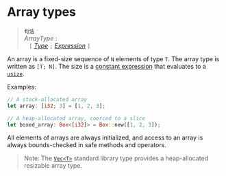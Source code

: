 # Array types

> **<sup>句法</sup>**\
> _ArrayType_ :\
> &nbsp;&nbsp; `[` [_Type_] `;` [_Expression_] `]`

An array is a fixed-size sequence of `N` elements of type `T`. The array type
is written as `[T; N]`. The size is a [constant expression] that evaluates to a
[`usize`].

Examples:

```rust
// A stack-allocated array
let array: [i32; 3] = [1, 2, 3];

// A heap-allocated array, coerced to a slice
let boxed_array: Box<[i32]> = Box::new([1, 2, 3]);
```

All elements of arrays are always initialized, and access to an array is
always bounds-checked in safe methods and operators.

> Note: The [`Vec<T>`] standard library type provides a heap-allocated resizable
> array type.

[_Expression_]: ../expressions.md
[_Type_]: ../types.md#type-expressions
[`Vec<T>`]: https://doc.rust-lang.org/std/vec/struct.Vec.html
[`usize`]: numeric.md#machine-dependent-integer-types
[constant expression]: ../const_eval.md#常量表达式
